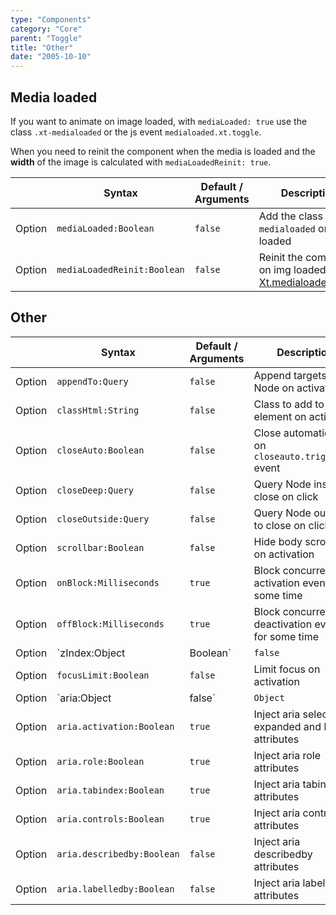 ```yaml
---
type: "Components"
category: "Core"
parent: "Toggle"
title: "Other"
date: "2005-10-10"
---
```


## Media loaded

If you want to animate on image loaded, with `mediaLoaded: true` use the class `.xt-medialoaded` or the js event `medialoaded.xt.toggle`.

When you need to reinit the component when the media is loaded and the **width** of the image is calculated with `mediaLoadedReinit: true`.

<div class="xt-overflow-sub overflow-y-hidden overflow-x-scroll my-4 xt-my-auto w-full">

|                         | Syntax                                    | Default / Arguments                       | Description                   |
| ----------------------- | ----------------------------------------- | ----------------------------- | ----------------------------- |
| Option                  | `mediaLoaded:Boolean`                          | `false`        | Add the class `.xt-medialoaded` on img loaded             |
| Option                  | `mediaLoadedReinit:Boolean`                          | `false`        | Reinit the component on img loaded after [Xt.medialoadedDelay](/components/globals/javascript#event-delay)             |

</div>

## Other

<div class="xt-overflow-sub overflow-y-hidden overflow-x-scroll my-4 xt-my-auto w-full">

|                         | Syntax                                    | Default / Arguments                       | Description                   |
| ----------------------- | ----------------------------------------- | ----------------------------- | ----------------------------- |
| Option                  | `appendTo:Query`                          | `false`        | Append targets to Node on activation            |
| Option                  | `classHtml:String`                          | `false`        | Class to add to html element on activation            |
| Option                  | `closeAuto:Boolean`                          | `false`        | Close automatically on `closeauto.trigger.xt` event            |
| Option                  | `closeDeep:Query`                          | `false`        | Query Node inside to close on click            |
| Option                  | `closeOutside:Query`                          | `false`        | Query Node outside to close on click            |
| Option                  | `scrollbar:Boolean`                          | `false`        | Hide body scrollbars on activation            |
| Option                  | `onBlock:Milliseconds`                          | `true`        | Block concurrent activation events for some time            |
| Option                  | `offBlock:Milliseconds`                          | `true`        | Block concurrent deactivation events for some time            |
| Option                  | `zIndex:Object|Boolean`                 | `false`     | Set `z-index` on activation, can be one or more objects ex: `zIndex: { targets: { start: 600, factor: -1 } },` can be `elements`, `targets`, `elementsInner`, `targetsInner`          |
| Option                  | `focusLimit:Boolean`                          | `false`        | Limit focus on activation            |
| Option                  | `aria:Object|false`                          | `Object`        | Inject aria attributes            |
| Option                  | `aria.activation:Boolean`                          | `true`        | Inject aria selected, expanded and live attributes            |
| Option                  | `aria.role:Boolean`                          | `true`        | Inject aria role attributes            |
| Option                  | `aria.tabindex:Boolean`                          | `true`        | Inject aria tabindex attributes            |
| Option                  | `aria.controls:Boolean`                          | `true`        | Inject aria controls attributes            |
| Option                  | `aria.describedby:Boolean`                          | `false`        | Inject aria describedby attributes            |
| Option                  | `aria.labelledby:Boolean`                          | `false`        | Inject aria labelledby attributes            |

</div>
